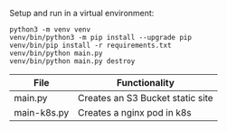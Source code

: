Setup and run in a virtual environment:
```
python3 -m venv venv
venv/bin/python3 -m pip install --upgrade pip
venv/bin/pip install -r requirements.txt
venv/bin/python main.py
venv/bin/python main.py destroy
```


| File  | Functionality |
| ------------- | ------------- |
| main.py | Creates an S3 Bucket static site  |
| main-k8s.py  | Creates a nginx pod in k8s  |